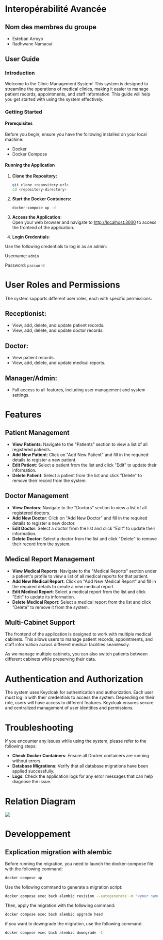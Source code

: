 # Interopérabilité Avancée

## Nom des membres du groupe

- Esteban Arroyo
- Radhwane Namaoui

## User Guide

### Introduction

Welcome to the Clinic Management System! This system is designed to streamline the operations of medical clinics, making it easier to manage patient records, appointments, and staff information. This guide will help you get started with using the system effectively.

### Getting Started

#### Prerequisites

Before you begin, ensure you have the following installed on your local machine:
- Docker
- Docker Compose

#### Running the Application

1. **Clone the Repository:**
   ```bash
   git clone <repository-url>
   cd <repository-directory>
   ```

2. **Start the Docker Containers:**
   ```bash
   docker-compose up -d
   ```

3. **Access the Application:**  
   Open your web browser and navigate to [http://localhost:3000](http://localhost:3000) to access the frontend of the application.


4. **Login Credentials**:

Use the following credentials to log in as an admin:
   
   Username: `admin`
   
   Password: `password`


# User Roles and Permissions

The system supports different user roles, each with specific permissions:

## Receptionist:
- View, add, delete, and update patient records.
- View, add, delete, and update doctor records.

## Doctor:
- View patient records.
- View, add, delete, and update medical reports.

## Manager/Admin:
- Full access to all features, including user management and system settings.

# Features

## Patient Management
- **View Patients**: Navigate to the "Patients" section to view a list of all registered patients.
- **Add New Patient**: Click on "Add New Patient" and fill in the required details to register a new patient.
- **Edit Patient**: Select a patient from the list and click "Edit" to update their information.
- **Delete Patient**: Select a patient from the list and click "Delete" to remove their record from the system.

## Doctor Management
- **View Doctors**: Navigate to the "Doctors" section to view a list of all registered doctors.
- **Add New Doctor**: Click on "Add New Doctor" and fill in the required details to register a new doctor.
- **Edit Doctor**: Select a doctor from the list and click "Edit" to update their information.
- **Delete Doctor**: Select a doctor from the list and click "Delete" to remove their record from the system.

## Medical Report Management
- **View Medical Reports**: Navigate to the "Medical Reports" section under a patient's profile to view a list of all medical reports for that patient.
- **Add New Medical Report**: Click on "Add New Medical Report" and fill in the required details to create a new medical report.
- **Edit Medical Report**: Select a medical report from the list and click "Edit" to update its information.
- **Delete Medical Report**: Select a medical report from the list and click "Delete" to remove it from the system.

## Multi-Cabinet Support  
The frontend of the application is designed to work with multiple medical cabinets. This allows users to manage patient records, appointments, and staff information across different medical facilities seamlessly.  

As we manage multiple cabinets, you can also switch patients between different cabinets while preserving their data.  

# Authentication and Authorization

The system uses Keycloak for authentication and authorization. Each user must log in with their credentials to access the system. Depending on their role, users will have access to different features. Keycloak ensures secure and centralized management of user identities and permissions.

# Troubleshooting

If you encounter any issues while using the system, please refer to the following steps:

- **Check Docker Containers**: Ensure all Docker containers are running without errors.
- **Database Migrations**: Verify that all database migrations have been applied successfully.
- **Logs**: Check the application logs for any error messages that can help diagnose the issue.


# Relation Diagram

[![](https://mermaid.ink/img/pako:eNqtVs1upDAMfhWUc_sCHPaw6j7B9rRCQp7EBbeQICdU7VZ99zUMpJACMxrtZTTj-Ofz58_JfCjtDKpc6Qa8fyCoGNrCGmLUgZzNfj4WtrDjaabhRBZD2aIhDU32Udgsy07ONQg2Awl4xdH0Cqxr4MxCuzYEbFC7dmUDYxi9X_u9d-dAsgEr5IxMYT8jDtd2AX3JaE3vJzj924RnDjHOe0Ke0ZZDCjk2EHD8WDlDH7Dn2SfCoNCsG9BOAmw4wmaDMOETMB0Ekri0AGMDA82-pu6YOWGJBk9p5GZWK-ELeWVyXIGlvyOI_aYmKn0JpiVLPrAEPF3oMRJdasavAs9eVGWc7lvx9VfU3BnvddWWgipBazyo2JB9udDTbHahTog8Vqz0gJrsnD2Ov-v88dh9J3HQUFibsQVqdjUwQ0j2NRVf75FjwU3YU_f-P236Qn_juE7EoS7jLh5JtwWmIC34AKFPjyxUZKtyV8sT--kQL9DzxfEmNx5FaEFgQUim-o2L79OqpbQM9bz7N8_saPYTVkG7c1ne3__Y2LF889o8yhGlnS8v0XgNDi5RRvlqn_ZulWtCVhB2nM_7nDhMm7t5tgyObQ0-6cOXb44pZroxZMHkUrFLoV2fWd2pFlmEZ-RxH_VZKGldlKNy-WqAXwolEhE_GZv7_W61ygP3eKfY9VWt8idovPzqu2FBp38GifWXvEmOo7ED-8e52enzHzZnCF8?type=png)](https://mermaid.live/edit#pako:eNqtVs1upDAMfhWUc_sCHPaw6j7B9rRCQp7EBbeQICdU7VZ99zUMpJACMxrtZTTj-Ofz58_JfCjtDKpc6Qa8fyCoGNrCGmLUgZzNfj4WtrDjaabhRBZD2aIhDU32Udgsy07ONQg2Awl4xdH0Cqxr4MxCuzYEbFC7dmUDYxi9X_u9d-dAsgEr5IxMYT8jDtd2AX3JaE3vJzj924RnDjHOe0Ke0ZZDCjk2EHD8WDlDH7Dn2SfCoNCsG9BOAmw4wmaDMOETMB0Ekri0AGMDA82-pu6YOWGJBk9p5GZWK-ELeWVyXIGlvyOI_aYmKn0JpiVLPrAEPF3oMRJdasavAs9eVGWc7lvx9VfU3BnvddWWgipBazyo2JB9udDTbHahTog8Vqz0gJrsnD2Ov-v88dh9J3HQUFibsQVqdjUwQ0j2NRVf75FjwU3YU_f-P236Qn_juE7EoS7jLh5JtwWmIC34AKFPjyxUZKtyV8sT--kQL9DzxfEmNx5FaEFgQUim-o2L79OqpbQM9bz7N8_saPYTVkG7c1ne3__Y2LF889o8yhGlnS8v0XgNDi5RRvlqn_ZulWtCVhB2nM_7nDhMm7t5tgyObQ0-6cOXb44pZroxZMHkUrFLoV2fWd2pFlmEZ-RxH_VZKGldlKNy-WqAXwolEhE_GZv7_W61ygP3eKfY9VWt8idovPzqu2FBp38GifWXvEmOo7ED-8e52enzHzZnCF8)



# Developpement

## Explication migration with alembic

Before running the migration, you need to  launch the docker-compose file with the following command:

```bash
docker compose up
```

Use the following command to generate a migration script:

```bash
docker compose exec back alembic revision --autogenerate -m "<your name of migration>"
```

Then, apply the migration with the following command:

```bash
docker compose exec back alembic upgrade head
```

if you want to downgrade the migration, use the following command:

```bash
docker compose exec back alembic downgrade -1
```





